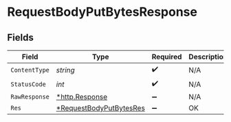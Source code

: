 # RequestBodyPutBytesResponse


## Fields

| Field                                                                        | Type                                                                         | Required                                                                     | Description                                                                  |
| ---------------------------------------------------------------------------- | ---------------------------------------------------------------------------- | ---------------------------------------------------------------------------- | ---------------------------------------------------------------------------- |
| `ContentType`                                                                | *string*                                                                     | :heavy_check_mark:                                                           | N/A                                                                          |
| `StatusCode`                                                                 | *int*                                                                        | :heavy_check_mark:                                                           | N/A                                                                          |
| `RawResponse`                                                                | [*http.Response](https://pkg.go.dev/net/http#Response)                       | :heavy_minus_sign:                                                           | N/A                                                                          |
| `Res`                                                                        | [*RequestBodyPutBytesRes](../../models/operations/requestbodyputbytesres.md) | :heavy_minus_sign:                                                           | OK                                                                           |